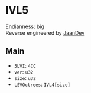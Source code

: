 # IVL5
Endianness: big  
Reverse engineered by [JaanDev](https://github.com/JaanDev)

## Main
* `5LVI`: `4CC`
* `ver`: `u32`
* `size`: `u32`
* `LSVOctrees`: `IVL4[size]`